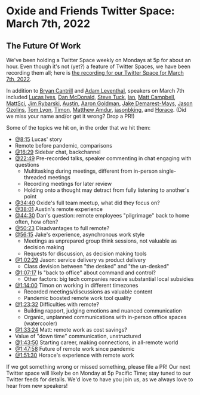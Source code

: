 # Oxide and Friends Twitter Space: March 7th, 2022

## The Future Of Work

We've been holding a Twitter Space weekly on Mondays at 5p for about an hour.
Even though it's not (yet?) a feature of Twitter Spaces, we have been
recording them all; here is
[the recording for our Twitter Space for March 7th, 2022](https://youtu.be/GTluipbKeII).

In addition to
[Bryan Cantrill](https://twitter.com/bcantrill) and
[Adam Leventhal](https://twitter.com/ahl),
speakers on March 7th included
[Lucas Ives](https://twitter.com/lri),
[Dan McDonald](https://twitter.com/kebesays),
[Steve Tuck](https://twitter.com/sdtuck),
[Ian](https://twitter.com/iangrunert),
[Matt Campbell](https://twitter.com/mw_campbell),
[MattSci](https://twitter.com/MattSci2),
[Jim Rybarski](https://twitter.com/jimrybarski),
[Austin](https://twitter.com/DataMinion),
[Aaron Goldman](https://twitter.com/aarondgoldman),
[Jake Demarest-Mays](https://twitter.com/bravelyjake),
[Jason Ozolins](https://twitter.com/JasonOzolins),
[Tom Lyon](https://twitter.com/aka_pugs),
[Timon](https://twitter.com/timonsku),
[Matthew Amdur](https://twitter.com/gcb_alumnus),
[jasonbking](https://twitter.com/jasonbking), and
[Horace](https://twitter.com/zenhorace).
(Did we miss your name and/or get it wrong? Drop a PR!)

Some of the topics we hit on, in the order that we hit them:

- [@8:15](https://youtu.be/GTluipbKeII?t=495) Lucas' story
- Remote before pandemic, comparisons
- [@16:29](https://youtu.be/GTluipbKeII?t=989) Sidebar chat, backchannel
- [@22:49](https://youtu.be/GTluipbKeII?t=1369)
  Pre-recorded talks, speaker commenting in chat engaging with questions
  - Multitasking during meetings, different from in-person single-threaded meetings
  - Recording meetings for later review
  - Holding onto a thought may detract from fully listening to another's point
- [@34:40](https://youtu.be/GTluipbKeII?t=2080)
  Oxide's full team meetup, what did they focus on?
- [@38:01](https://youtu.be/GTluipbKeII?t=2281) Austin's remote experience
- [@44:30](https://youtu.be/GTluipbKeII?t=2670)
  Dan's question: remote employees "pilgrimage" back to home often, how often?
- [@50:23](https://youtu.be/GTluipbKeII?t=3023) Disadvantages to full remote?
- [@56:15](https://youtu.be/GTluipbKeII?t=3375) Jake's experience, asynchronous work style
  - Meetings as unprepared group think sessions, not valuable as decision making
  - Requests for discussion, as decision making tools
- [@1:02:29](https://youtu.be/GTluipbKeII?t=3749)
  Jason: service delivery vs product delivery
  - Class devision between "the desked" and "the un-desked"
- [@1:07:17](https://youtu.be/GTluipbKeII?t=4037)
  Is "back to office" about command and control?
  - Other factors: big tech companies receive substantial local subsidies
- [@1:14:00](https://youtu.be/GTluipbKeII?t=4440)
  Timon on working in different timezones
  - Recorded meetings/discussions as valuable content
  - Pandemic boosted remote work tool quality
- [@1:23:32](https://youtu.be/GTluipbKeII?t=5012)
  Difficulties with remote?
  - Building rapport, judging emotions and nuanced communication
  - Organic, unplanned communications with in-person office spaces (watercooler)
- [@1:33:24](https://youtu.be/GTluipbKeII?t=5604)
  Matt: remote work as cost savings?
- Value of "down time" communication, unstructured
- [@1:43:50](https://youtu.be/GTluipbKeII?t=6230)
  Starting career, making connections, in all-remote world
- [@1:47:58](https://youtu.be/GTluipbKeII?t=6478) Future of remote work since pandemic
- [@1:51:30](https://youtu.be/GTluipbKeII?t=6690)
  Horace's experience with remote work

If we got something wrong or missed something, please file a PR!
Our next Twitter space will likely be on Monday at 5p Pacific Time; stay tuned
to our Twitter feeds for details.  We'd love to have you join us, as we
always love to hear from new speakers!


